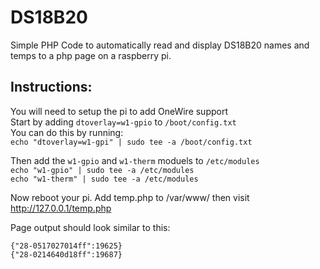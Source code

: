 # DS18B20
Simple PHP Code to automatically read and display DS18B20 names and temps to a php page on a raspberry pi.

## Instructions:
You will need to setup the pi to add OneWire support  
Start by adding `dtoverlay=w1-gpio` to `/boot/config.txt`  
You can do this by running:  
```echo "dtoverlay=w1-gpi" | sudo tee -a /boot/config.txt```  

Then add the `w1-gpio` and `w1-therm` moduels to `/etc/modules`  
```echo "w1-gpio" | sudo tee -a /etc/modules```  
```echo "w1-therm" | sudo tee -a /etc/modules```  


Now reboot your pi. Add temp.php to /var/www/ then visit http://127.0.0.1/temp.php

Page output should look similar to this:
```
{"28-0517027014ff":19625}
{"28-0214640d18ff":19687}
```
